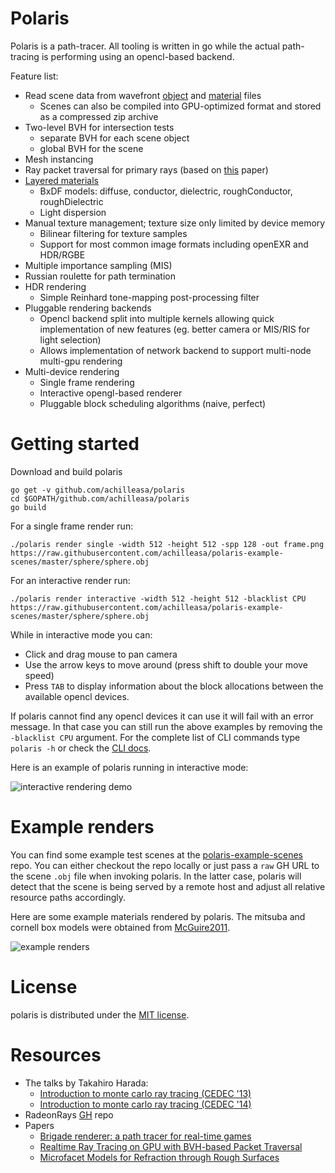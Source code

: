 # Polaris 

Polaris is a path-tracer. All tooling is written in go while the 
actual path-tracing is performing using an opencl-based backend.

Feature list:
- Read scene data from wavefront [object](docs/scene.md) and [material](docs/materials.md) files
	- Scenes can also be compiled into GPU-optimized format and stored as a compressed zip archive
- Two-level BVH for intersection tests
	- separate BVH for each scene object
	- global BVH for the scene
- Mesh instancing
- Ray packet traversal for primary rays (based on [this](https://graphics.cg.uni-saarland.de/fileadmin/cguds/papers/2007/guenther_07_BVHonGPU/Guenter_et_al._-_Realtime_Ray_Tracing_on_GPU_with_BVH-based_Packet_Traversal.pdf) paper)
- [Layered materials](docs/materials.md)
 	- BxDF models: diffuse, conductor, dielectric, roughConductor, roughDielectric
	- Light dispersion
- Manual texture management; texture size only limited by device memory
	- Bilinear filtering for texture samples
	- Support for most common image formats including openEXR and HDR/RGBE
- Multiple importance sampling (MIS)
- Russian roulette for path termination
- HDR rendering
	- Simple Reinhard tone-mapping post-processing filter
- Pluggable rendering backends
	- Opencl backend split into multiple kernels allowing quick implementation of new features (eg. better camera or MIS/RIS for light selection)
	- Allows implementation of network backend to support multi-node multi-gpu rendering
- Multi-device rendering 
	- Single frame rendering 
	- Interactive opengl-based renderer
	- Pluggable block scheduling algorithms (naive, perfect)

# Getting started

Download and build polaris
```
go get -v github.com/achilleasa/polaris
cd $GOPATH/github.com/achilleasa/polaris
go build
```

For a single frame render run:
```
./polaris render single -width 512 -height 512 -spp 128 -out frame.png https://raw.githubusercontent.com/achilleasa/polaris-example-scenes/master/sphere/sphere.obj
```

For an interactive render run:
```
./polaris render interactive -width 512 -height 512 -blacklist CPU https://raw.githubusercontent.com/achilleasa/polaris-example-scenes/master/sphere/sphere.obj
```

While in interactive mode you can:
- Click and drag mouse to pan camera 
- Use the arrow keys to move around (press shift to double your move speed)
- Press `TAB` to display information about the block allocations between the available opencl devices.

If polaris cannot find any opencl devices it can use it will fail with an error
message. In that case you can still run the above examples by removing the `-blacklist CPU` argument.
For the complete list of CLI commands type `polaris -h` or  check the [CLI docs](docs/cli.md).

Here is an example of polaris running in interactive mode:

![interactive rendering demo](https://drive.google.com/uc?export=download&id=0Bz9Vk3E_v2HBVEY2aHB4bUwxQU0)

# Example renders

You can find some example test scenes at the [polaris-example-scenes](https://github.com/achilleasa/polaris-example-scenes)
repo. You can either checkout the repo locally or just pass a `raw` GH URL to the 
scene `.obj` file when invoking polaris. In the latter case, polaris will detect 
that the scene is being served by a remote host and adjust all relative resource 
paths accordingly.

Here are some example materials rendered by polaris. The mitsuba and cornell box 
models were obtained from [McGuire2011](http://graphics.cs.williams.edu/data/meshes.xml).

![example renders](https://drive.google.com/uc?export=download&id=0Bz9Vk3E_v2HBMElvYWJRMnVHd00)

# License

polaris is distributed under the [MIT license](LICENCE).

# Resources

- The talks by Takahiro Harada:
	- [Introduction to monte carlo ray tracing (CEDEC '13)](http://www.slideshare.net/takahiroharada/introduction-to-monte-carlo-ray-tracing-cedec2013)
	- [Introduction to monte carlo ray tracing (CEDEC '14)](http://www.slideshare.net/takahiroharada/introduction-to-monte-carlo-ray-tracing-opencl-implementation-cedec-2014)
- RadeonRays [GH](https://github.com/GPUOpen-LibrariesAndSDKs/RadeonRays_SDK) repo
- Papers
	- [Brigade renderer: a path tracer for real-time games](https://www.hindawi.com/journals/ijcgt/2013/578269/)
	- [Realtime Ray Tracing on GPU with BVH-based Packet Traversal](https://graphics.cg.uni-saarland.de/fileadmin/cguds/papers/2007/guenther_07_BVHonGPU/Guenter_et_al._-_Realtime_Ray_Tracing_on_GPU_with_BVH-based_Packet_Traversal.pdf)
	- [Microfacet Models for Refraction through Rough Surfaces](https://www.cs.cornell.edu/~srm/publications/EGSR07-btdf.html)
